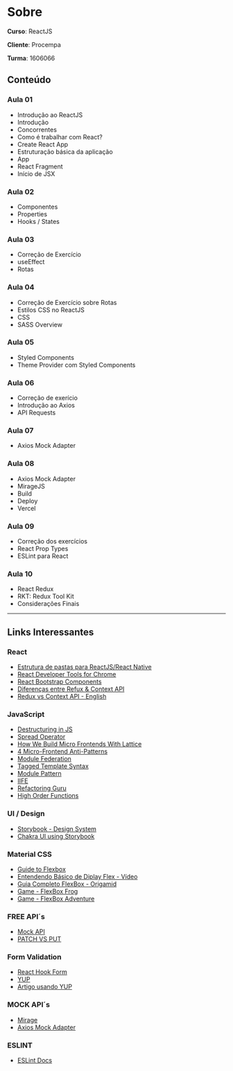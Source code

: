 # Sobre
**Curso**: ReactJS 

**Cliente**: Procempa

**Turma**: 1606066

## Conteúdo
### Aula 01
- Introdução ao ReactJS
- Introdução
- Concorrentes
- Como é trabalhar com React?
- Create React App
- Estruturação básica da aplicação
- App
- React Fragment
- Início de JSX

### Aula 02
- Componentes
- Properties
- Hooks / States

### Aula 03
- Correção de Exercício
- useEffect
- Rotas

### Aula 04
- Correção de Exercício sobre Rotas
- Estilos CSS no ReactJS
- CSS
- SASS Overview

### Aula 05
- Styled Components
- Theme Provider com Styled Components

### Aula 06
- Correção de exerício
- Introdução ao Axios
- API Requests

### Aula 07
- Axios Mock Adapter

### Aula 08
- Axios Mock Adapter
- MirageJS
- Build
- Deploy
- Vercel

### Aula 09
- Correção dos exercícios
- React Prop Types
- ESLint para React

### Aula 10
- React Redux
- RKT: Redux Tool Kit
- Considerações Finais

---

## Links Interessantes

### React 
* [Estrutura de pastas para ReactJS/React Native](https://www.youtube.com/watch?v=X2RKRKdqqwM-)
* [React Developer Tools for Chrome](https://chrome.google.com/webstore/detail/react-developer-tools/fmkadmapgofadopljbjfkapdkoienihi)
* [React Bootstrap Components](https://react-bootstrap.github.io/)
* [Diferenças entre Refux & Context API](https://www.alura.com.br/artigos/estados-globais-diferencas-redux-context-api)
* [Redux vs Context API - English](https://www.linkedin.com/pulse/redux-vs-context-api-hassan-rhallab)

### JavaScript
* [Destructuring in JS](https://developer.mozilla.org/pt-BR/docs/Web/JavaScript/Reference/Operators/Destructuring_assignment)
* [Spread Operator](https://developer.mozilla.org/en-US/docs/Web/JavaScript/Reference/Operators/Spread_syntax)
* [How We Build Micro Frontends With Lattice](https://netflixtechblog.com/how-we-build-micro-frontends-with-lattice-22b8635f77ea)
* [4 Micro-Frontend Anti-Patterns](https://javascript.plainenglish.io/four-micro-frontend-anti-patterns-58aaa9fe19d5)
* [Module Federation](https://webpack.js.org/concepts/module-federation/)
* [Tagged Template Syntax](https://developer.mozilla.org/en-US/docs/Web/JavaScript/Reference/Template_literals#tagged_templates)
* [Module Pattern](https://desenvolvimentoparaweb.com/javascript/javascript-module-pattern-padrao-modulo/)
* [IIFE](https://developer.mozilla.org/en-US/docs/Glossary/IIFE)
* [Refactoring Guru](https://refactoring.guru/design-patterns)
* [High Order Functions](https://eloquentjavascript.net/05_higher_order.html)

### UI / Design
* [Storybook - Design System](https://storybook.js.org/)
* [Chakra UI using Storybook](https://chakra-ui.netlify.app/?path=/story/accordion--default)

### Material CSS
* [Guide to Flexbox](https://css-tricks.com/snippets/css/a-guide-to-flexbox/)
* [Entendendo Básico de Diplay Flex - Vídeo](https://www.youtube.com/watch?v=fVNyfDUuock)
* [Guia Completo FlexBox - Origamid](https://origamid.com/projetos/flexbox-guia-completo/)
* [Game - FlexBox Frog](https://flexboxfroggy.com/#pt-br)
* [Game - FlexBox Adventure](https://codingfantasy.com/games/flexboxadventure)

### FREE API´s 
* [Mock API](https://mockapi.io/)
* [PATCH VS PUT](https://medium.com/@gabrielrufino.js/put-vs-patch-pare-de-agora-escolher-errado-533b8c6058d9)

### Form Validation
* [React Hook Form](https://react-hook-form.com/)
* [YUP](https://www.npmjs.com/package/yup)
* [Artigo usando YUP](https://blog.betrybe.com/desenvolvimento-web/yup/)

### MOCK API´s
* [Mirage](https://miragejs.com/)
* [Axios Mock Adapter](https://www.npmjs.com/package/axios-mock-adapter)

### ESLINT
* [ESLint Docs](https://eslint.org/docs/latest/user-guide/configuring/rules)

